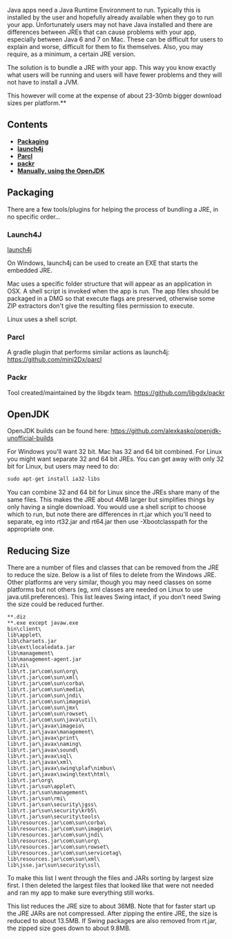 Java apps need a Java Runtime Environment to run. Typically this is installed by the user and hopefully already available when they go to run your app. Unfortunately users may not have Java installed and there are differences between JREs that can cause problems with your app, especially between Java 6 and 7 on Mac. These can be difficult for users to explain and worse, difficult for them to fix themselves. Also, you may require, as a minimum, a certain JRE version.

The solution is to bundle a JRE with your app. This way you know exactly what users will be running and users will have fewer problems and they will not have to install a JVM. 

This however will come at the expense of about 23-30mb bigger download sizes per platform.**

## Contents

* [**Packaging**](#packaging) 
 * [**launch4j**](#launch4j) 
 * [**Parcl**](#parcl) 
 * [**packr**](#packr) 
* [**Manually, using the OpenJDK**](#openjdk) 

## Packaging ##
There are a few tools/plugins for helping the process of bundling a JRE, in no specific order... 

### Launch4J

[launch4j](http://launch4j.sourceforge.net/)

On Windows, launch4j can be used to create an EXE that starts the embedded JRE.

Mac uses a specific folder structure that will appear as an application in OSX. A shell script is invoked when the app is run. The app files should be packaged in a DMG so that execute flags are preserved, otherwise some ZIP extractors don't give the resulting files permission to execute.

Linux uses a shell script.

### Parcl
A gradle plugin that performs similar actions as launch4j:
https://github.com/mini2Dx/parcl

### Packr
Tool created/maintained by the libgdx team.
https://github.com/libgdx/packr

## OpenJDK ##

OpenJDK builds can be found here:
https://github.com/alexkasko/openjdk-unofficial-builds

For Windows you'll want 32 bit. Mac has 32 and 64 bit combined. For Linux you might want separate 32 and 64 bit JREs. You can get away with only 32 bit for Linux, but users may need to do:

```java
sudo apt-get install ia32-libs
```

You can combine 32 and 64 bit for Linux since the JREs share many of the same files. This makes the JRE about 4MB larger but simplifies things by only having a single download. You would use a shell script to choose which to run, but note there are differences in rt.jar which you'll need to separate, eg into rt32.jar and rt64.jar then use -Xbootclasspath for the appropriate one.

## Reducing Size ##

There are a number of files and classes that can be removed from the JRE to reduce the size. Below is a list of files to delete from the Windows JRE. Other platforms are very similar, though you may need classes on some platforms but not others (eg, xml classes are needed on Linux to use java.util.preferences). This list leaves Swing intact, if you don't need Swing the size could be reduced further.

```
**.diz
**.exe except javaw.exe
bin\client\
lib\applet\
lib\charsets.jar
lib\ext\localedata.jar
lib\management\
lib\management-agent.jar
lib\zi\
lib\rt.jar\com\sun\org\
lib\rt.jar\com\sun\xml\
lib\rt.jar\com\sun\corba\
lib\rt.jar\com\sun\media\
lib\rt.jar\com\sun\jndi\
lib\rt.jar\com\sun\imageio\
lib\rt.jar\com\sun\jmx\
lib\rt.jar\com\sun\rowset\
lib\rt.jar\com\sun\java\util\
lib\rt.jar\javax\imageio\
lib\rt.jar\javax\management\
lib\rt.jar\javax\print\
lib\rt.jar\javax\naming\
lib\rt.jar\javax\sound\
lib\rt.jar\javax\sql\
lib\rt.jar\javax\xml\
lib\rt.jar\javax\swing\plaf\nimbus\
lib\rt.jar\javax\swing\text\html\
lib\rt.jar\org\
lib\rt.jar\sun\applet\
lib\rt.jar\sun\management\
lib\rt.jar\sun\rmi\
lib\rt.jar\sun\security\jgss\
lib\rt.jar\sun\security\krb5\
lib\rt.jar\sun\security\tools\
lib\resources.jar\com\sun\corba\
lib\resources.jar\com\sun\imageio\
lib\resources.jar\com\sun\jndi\
lib\resources.jar\com\sun\org\
lib\resources.jar\com\sun\rowset\
lib\resources.jar\com\sun\servicetag\
lib\resources.jar\com\sun\xml\
lib\jsse.jar\sun\security\ssl\
```

To make this list I went through the files and JARs sorting by largest size first. I then deleted the largest files that looked like that were not needed and ran my app to make sure everything still works.

This list reduces the JRE size to about 36MB. Note that for faster start up the JRE JARs are not compressed. After zipping the entire JRE, the size is reduced to about 13.5MB. If Swing packages are also removed from rt.jar, the zipped size goes down to about 9.8MB.
